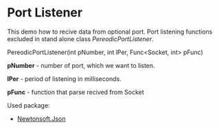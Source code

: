 # Port Listener

This demo how to recive data from optional port. Port listening functions excluded in stand alone class *PereodicPortListener*.

  PereodicPortListener(int pNumber, int lPer, Func<Socket, int> pFunc)

**pNumber** - number of port, which we want to listen.

**lPer** - period of listening in milliseconds.

**pFunc** - function that parse recived from Socket

Used package:
- [Newtonsoft.Json](https://github.com/JamesNK/Newtonsoft.Json)
